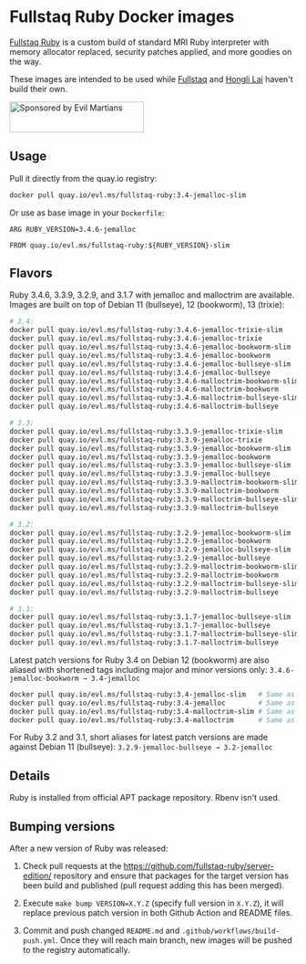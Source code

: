 Fullstaq Ruby Docker images
===========================

[Fullstaq Ruby] is a custom build of standard MRI Ruby interpreter with memory allocator replaced, security patches applied, and more goodies on the way.

These images are intended to be used while [Fullstaq] and [Hongli Lai] haven't build their own.

<a href="https://evilmartians.com/?utm_source=fullstaq-ruby-docker&utm_campaign=project_page">
<img src="https://evilmartians.com/badges/sponsored-by-evil-martians.svg" alt="Sponsored by Evil Martians" width="236" height="54">
</a>

## Usage
Pull it directly from the quay.io registry:

```sh
docker pull quay.io/evl.ms/fullstaq-ruby:3.4-jemalloc-slim
```

Or use as base image in your `Dockerfile`:

```docker
ARG RUBY_VERSION=3.4.6-jemalloc

FROM quay.io/evl.ms/fullstaq-ruby:${RUBY_VERSION}-slim
```

## Flavors

Ruby 3.4.6, 3.3.9, 3.2.9, and 3.1.7 with jemalloc and malloctrim are available. Images are built on top of Debian 11 (bullseye), 12 (bookworm), 13 (trixie):

```sh
# 3.4:
docker pull quay.io/evl.ms/fullstaq-ruby:3.4.6-jemalloc-trixie-slim
docker pull quay.io/evl.ms/fullstaq-ruby:3.4.6-jemalloc-trixie
docker pull quay.io/evl.ms/fullstaq-ruby:3.4.6-jemalloc-bookworm-slim
docker pull quay.io/evl.ms/fullstaq-ruby:3.4.6-jemalloc-bookworm
docker pull quay.io/evl.ms/fullstaq-ruby:3.4.6-jemalloc-bullseye-slim
docker pull quay.io/evl.ms/fullstaq-ruby:3.4.6-jemalloc-bullseye
docker pull quay.io/evl.ms/fullstaq-ruby:3.4.6-malloctrim-bookworm-slim
docker pull quay.io/evl.ms/fullstaq-ruby:3.4.6-malloctrim-bookworm
docker pull quay.io/evl.ms/fullstaq-ruby:3.4.6-malloctrim-bullseye-slim
docker pull quay.io/evl.ms/fullstaq-ruby:3.4.6-malloctrim-bullseye

# 3.3:
docker pull quay.io/evl.ms/fullstaq-ruby:3.3.9-jemalloc-trixie-slim
docker pull quay.io/evl.ms/fullstaq-ruby:3.3.9-jemalloc-trixie
docker pull quay.io/evl.ms/fullstaq-ruby:3.3.9-jemalloc-bookworm-slim
docker pull quay.io/evl.ms/fullstaq-ruby:3.3.9-jemalloc-bookworm
docker pull quay.io/evl.ms/fullstaq-ruby:3.3.9-jemalloc-bullseye-slim
docker pull quay.io/evl.ms/fullstaq-ruby:3.3.9-jemalloc-bullseye
docker pull quay.io/evl.ms/fullstaq-ruby:3.3.9-malloctrim-bookworm-slim
docker pull quay.io/evl.ms/fullstaq-ruby:3.3.9-malloctrim-bookworm
docker pull quay.io/evl.ms/fullstaq-ruby:3.3.9-malloctrim-bullseye-slim
docker pull quay.io/evl.ms/fullstaq-ruby:3.3.9-malloctrim-bullseye

# 3.2:
docker pull quay.io/evl.ms/fullstaq-ruby:3.2.9-jemalloc-bookworm-slim
docker pull quay.io/evl.ms/fullstaq-ruby:3.2.9-jemalloc-bookworm
docker pull quay.io/evl.ms/fullstaq-ruby:3.2.9-jemalloc-bullseye-slim
docker pull quay.io/evl.ms/fullstaq-ruby:3.2.9-jemalloc-bullseye
docker pull quay.io/evl.ms/fullstaq-ruby:3.2.9-malloctrim-bookworm-slim
docker pull quay.io/evl.ms/fullstaq-ruby:3.2.9-malloctrim-bookworm
docker pull quay.io/evl.ms/fullstaq-ruby:3.2.9-malloctrim-bullseye-slim
docker pull quay.io/evl.ms/fullstaq-ruby:3.2.9-malloctrim-bullseye

# 3.1:
docker pull quay.io/evl.ms/fullstaq-ruby:3.1.7-jemalloc-bullseye-slim
docker pull quay.io/evl.ms/fullstaq-ruby:3.1.7-jemalloc-bullseye
docker pull quay.io/evl.ms/fullstaq-ruby:3.1.7-malloctrim-bullseye-slim
docker pull quay.io/evl.ms/fullstaq-ruby:3.1.7-malloctrim-bullseye
```

Latest patch versions for Ruby 3.4 on Debian 12 (bookworm) are also aliased with shortened tags including major and minor versions only: `3.4.6-jemalloc-bookworm → 3.4-jemalloc`

```sh
docker pull quay.io/evl.ms/fullstaq-ruby:3.4-jemalloc-slim   # Same as quay.io/evl.ms/fullstaq-ruby:3.4.6-jemalloc-bookworm-slim
docker pull quay.io/evl.ms/fullstaq-ruby:3.4-jemalloc        # Same as quay.io/evl.ms/fullstaq-ruby:3.4.6-jemalloc-bookworm
docker pull quay.io/evl.ms/fullstaq-ruby:3.4-malloctrim-slim # Same as quay.io/evl.ms/fullstaq-ruby:3.4.6-malloctrim-bookworm-slim
docker pull quay.io/evl.ms/fullstaq-ruby:3.4-malloctrim      # Same as quay.io/evl.ms/fullstaq-ruby:3.4.6-malloctrim-bookworm
```

For Ruby 3.2 and 3.1, short aliases for latest patch versions are made against Debian 11 (bullseye): `3.2.9-jemalloc-bullseye → 3.2-jemalloc`

## Details

Ruby is installed from official APT package repository. Rbenv isn't used.

## Bumping versions

After a new version of Ruby was released:

 1. Check pull requests at the https://github.com/fullstaq-ruby/server-edition/ repository and ensure that packages for the target version has been build and published (pull request adding this has been merged).

 2. Execute `make bump VERSION=X.Y.Z` (specify full version in `X.Y.Z`), it will replace previous patch version in both Github Action and README files.

 3. Commit and push changed `README.md` and `.github/workflows/build-push.yml`. Once they will reach main branch, new images will be pushed to the registry automatically.

[Fullstaq Ruby]: https://fullstaqruby.org/ "Ruby, optimized for production"
[Hongli Lai]: https://www.joyfulbikeshedding.com/
[Fullstaq]: https://fullstaq.com/
